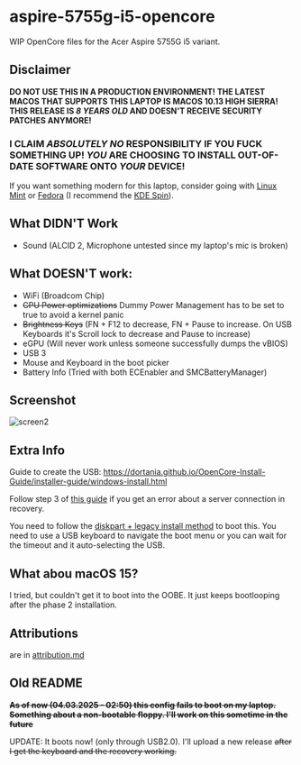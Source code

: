 # aspire-5755g-i5-opencore
WIP OpenCore files for the Acer Aspire 5755G i5 variant.

## Disclaimer
**DO NOT USE THIS IN A PRODUCTION ENVIRONMENT! THE LATEST MACOS THAT SUPPORTS THIS LAPTOP IS MACOS 10.13 HIGH SIERRA! THIS RELEASE IS *8 YEARS OLD* AND DOESN'T RECEIVE SECURITY PATCHES ANYMORE!**
### I CLAIM *ABSOLUTELY NO* RESPONSIBILITY IF YOU FUCK SOMETHING UP! *YOU* ARE CHOOSING TO INSTALL OUT-OF-DATE SOFTWARE ONTO *YOUR* DEVICE!

If you want something modern for this laptop, consider going with [Linux Mint](https://www.linuxmint.com/) or [Fedora](https://fedoraproject.org/) (I recommend the [KDE Spin](https://fedoraproject.org/spins/kde)).

## What DIDN'T Work
- Sound (ALCID 2, Microphone untested since my laptop's mic is broken)

## What DOESN'T work:
- WiFi (Broadcom Chip)
- ~~CPU Power optimizations~~ Dummy Power Management has to be set to true to avoid a kernel panic
- ~~Brightness Keys~~ (FN + F12 to decrease, FN + Pause to increase. On USB Keyboards it's Scroll lock to decrease and Pause to increase)
- eGPU (Will never work unless someone successfully dumps the vBIOS)
- USB 3
- Mouse and Keyboard in the boot picker
- Battery Info (Tried with both ECEnabler and SMCBatteryManager)

## Screenshot

![screen2](https://github.com/user-attachments/assets/34db68bb-d78f-4279-81d1-fc703b361d2a)

## Extra Info

Guide to create the USB: https://dortania.github.io/OpenCore-Install-Guide/installer-guide/windows-install.html

Follow step 3 of [this guide](https://mrmacintosh.com/how-to-fix-the-recovery-server-could-not-be-contacted-error-high-sierra-recovery-is-still-online-but-broken/) if you get an error about a server connection in recovery.

You need to follow the [diskpart + legacy install method](https://dortania.github.io/OpenCore-Install-Guide/installer-guide/windows-install.html#diskpart-method) to boot this. You need to use a USB keyboard to navigate the boot menu or you can wait for the timeout and it auto-selecting the USB.

## What abou macOS 15?
I tried, but couldn't get it to boot into the OOBE. It just keeps bootlooping after the phase 2 installation.

## Attributions
are in [attribution.md](https://github.com/eveee00/aspire-5755g-i5-opencore/blob/main/attribution.md)

## Old README
~~**As of now (04.03.2025 - 02:50) this config fails to boot on my laptop. Something about a non-bootable floppy. I'll work on this sometime in the future**~~

UPDATE: It boots now! (only through USB2.0). I'll upload a new release ~~after I get the keyboard and the recovery working.~~
